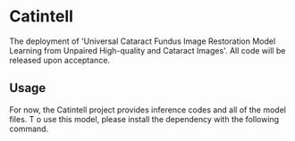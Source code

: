 # Catintell
The deployment of  'Universal Cataract Fundus Image Restoration Model Learning from Unpaired High-quality and Cataract Images'. All code will be released upon acceptance.

## Usage

For now, the Catintell project provides inference codes and all of the model files. T o use this model, please install the dependency with the following command.
